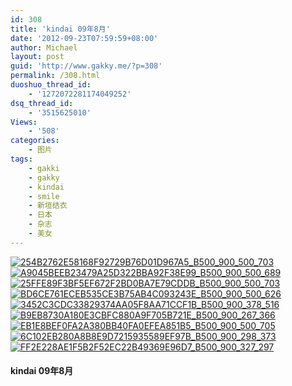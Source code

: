 ```yaml
---
id: 308
title: 'kindai 09年8月'
date: '2012-09-23T07:59:59+08:00'
author: Michael
layout: post
guid: 'http://www.gakky.me/?p=308'
permalink: /308.html
duoshuo_thread_id:
    - '1272072281174049252'
dsq_thread_id:
    - '3515625010'
Views:
    - '508'
categories:
    - 图片
tags:
    - gakki
    - gakky
    - kindai
    - smile
    - 新垣结衣
    - 日本
    - 杂志
    - 美女
---
```


[![254B2762E58168F92729B76D01D967A5_B500_900_500_703](http://www.yui-aragaki.org/wp-content/uploads/img/254B2762E58168F92729B76D01D967A5_B500_900_500_703.jpeg)](http://www.yui-aragaki.org/wp-content/uploads/img/254B2762E58168F92729B76D01D967A5_B1280_1280_1280_1801.jpeg) [![A9045BEEB23479A25D322BBA92F38E99_B500_900_500_689](http://www.yui-aragaki.org/wp-content/uploads/img/A9045BEEB23479A25D322BBA92F38E99_B500_900_500_689.jpeg)](http://www.yui-aragaki.org/wp-content/uploads/img/A9045BEEB23479A25D322BBA92F38E99_B1280_1280_538_742.jpeg) [![25FFE89F3BF5EF672F2BD0BA7E79CDDB_B500_900_500_703](http://www.yui-aragaki.org/wp-content/uploads/img/25FFE89F3BF5EF672F2BD0BA7E79CDDB_B500_900_500_703.jpeg)](http://www.yui-aragaki.org/wp-content/uploads/img/25FFE89F3BF5EF672F2BD0BA7E79CDDB_B1280_1280_1280_1801.jpeg) [![BD6CE761ECEB535CE3B75AB4C093243E_B500_900_500_626](http://www.yui-aragaki.org/wp-content/uploads/img/BD6CE761ECEB535CE3B75AB4C093243E_B500_900_500_626.jpeg)](http://www.yui-aragaki.org/wp-content/uploads/img/BD6CE761ECEB535CE3B75AB4C093243E_B1280_1280_500_626.jpeg) [![3452C3CDC33829374AA05F8AA71CCF1B_B500_900_378_516](http://www.yui-aragaki.org/wp-content/uploads/img/3452C3CDC33829374AA05F8AA71CCF1B_B500_900_378_516.jpeg)](http://www.yui-aragaki.org/wp-content/uploads/img/3452C3CDC33829374AA05F8AA71CCF1B_B1280_1280_378_516.jpeg) [![B9EB8730A180E3CBFC880A9F705B721E_B500_900_267_366](http://www.yui-aragaki.org/wp-content/uploads/img/B9EB8730A180E3CBFC880A9F705B721E_B500_900_267_366.jpeg)](http://www.yui-aragaki.org/wp-content/uploads/img/B9EB8730A180E3CBFC880A9F705B721E_B1280_1280_267_366.jpeg) [![EB1E8BEF0FA2A380BB40FA0EFEA851B5_B500_900_500_705](http://www.yui-aragaki.org/wp-content/uploads/img/EB1E8BEF0FA2A380BB40FA0EFEA851B5_B500_900_500_705.jpeg)](http://www.yui-aragaki.org/wp-content/uploads/img/EB1E8BEF0FA2A380BB40FA0EFEA851B5_B1280_1280_906_1279.jpeg) [![6C102EB280A8B8E9D7215935589EF97B_B500_900_298_373](http://www.yui-aragaki.org/wp-content/uploads/img/6C102EB280A8B8E9D7215935589EF97B_B500_900_298_373.jpeg)](http://www.yui-aragaki.org/wp-content/uploads/img/6C102EB280A8B8E9D7215935589EF97B_B1280_1280_298_373.jpeg) [![FF2E228AE1F5B2F52EC22B49369E96D7_B500_900_327_297](http://www.yui-aragaki.org/wp-content/uploads/img/FF2E228AE1F5B2F52EC22B49369E96D7_B500_900_327_297.jpeg)](http://www.yui-aragaki.org/wp-content/uploads/img/FF2E228AE1F5B2F52EC22B49369E96D7_B1280_1280_327_297.jpeg)

#### kindai 09年8月